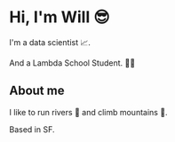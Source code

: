 
# Hi, I'm Will :sunglasses:

I'm a data scientist :chart_with_upwards_trend:.

And a Lambda School Student. :student:

## About me 

I like to run rivers :rowboat: and climb mountains :mount_fuji:.

Based in SF.
